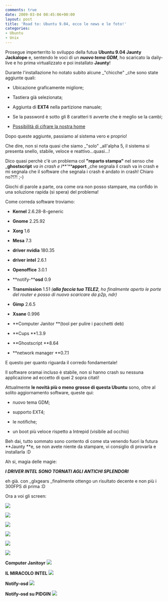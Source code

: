 ```yaml
---
comments: true
date: 2009-03-04 08:45:06+00:00
layout: post
title: 'Road to: Ubuntu 9.04, ecco le news e le foto!'
categories:
- Ubuntu
- Unix
---
```


Prosegue imperterrito lo sviluppo della futua **Ubuntu 9.04 Jaunty Jackalope** e, sentendo le voci di un _**nuovo tema GDM**_, ho scaricato la daily-live e ho prima virtualizzato e poi installato **Jaunty**!

Durante l'installazione ho notato subito alcune _"chicche" _che sono state aggiunte quali:



	
  * Ubicazione graficamente migliore;

	
  * Tastiera già selezionata;

	
  * Aggiunta di **EXT4** nella partizione manuale;

	
  * Se la password è sotto gli 8 caratteri ti avverte che è meglio se la cambi;

	
  * [Possibilità di cifrare la nostra home](https://github.com/paolostivanin2009/02/02/road-to-ubuntu-jaunty-jackalope-904/)


Dopo queste aggiunte, passiamo al sistema vero e proprio!

Che dire, non si nota quasi che siamo _"solo" _all'alpha 5, il sistema si presenta snello, stabile, veloce e reattivo...quasi...!

Dico quasi perchè c'è un problema col **"reparto stampa"** nel senso che _**ghostscript** _va in crash e l**'**_**apport** _che segnala il crash va in crash e mi segnala che il software che segnala i crash è andato in crash! Chiaro no?!?! ;-)

Giochi di parole a parte, ora come ora non posso stampare, ma confido in una soluzione rapida (si spera) del problema!

Come correda software troviamo:



	
  * **Kernel** 2.6.28-8-generic

	
  * **Gnome** 2.25.92

	
  * **Xorg** 1.6

	
  * **Mesa** 7.3

	
  * **driver** **nvidia** 180.35

	
  * **driver** **intel** 2.6.1

	
  * **Openoffice** 3.0.1

	
  * **notify-****osd** 0.9

	
  * **Transmission** 1.51 _(**alla faccia tua TELE2**, ho finalmente aperto le porte del router e posso di nuovo scaricare da p2p, ndr)_

	
  * **Gimp** 2.6.5

	
  * **Xsane** 0.996

	
  * **Computer Janitor **(tool per pulire i pacchetti deb)

	
  * **Cups **1.3.9

	
  * **Ghostscript **8.64

	
  * **network manager **0.7.1


E questo per quanto riguarda il corredo fondamentale!

Il software oramai incluso è stabile, non si hanno crash su nessuna applicazione ad eccetto di quei 2 sopra citati!

Attualmente **le novità più o meno grosse di questa Ubuntu** sono, oltre al solito aggiornamento software, queste qui:



	
  * nuovo tema GDM;

	
  * supporto EXT4;

	
  * le notifiche;

	
  * un boot più veloce rispetto a Intrepid (visibile ad occhio)


Beh dai, tutto sommato sono contento di come sta venendo fuori la futura **Jaunty **e, se non avete niente da stampare, vi consiglio di provarla e installarla :D

Ah si, magia delle magie:


_**I DRIVER INTEL SONO TORNATI AGLI ANTICHI SPLENDORI**_




eh già. con _glxgears _finalmente ottengo un risultato decente e non più i 300FPS di prima :D





Ora a voi gli screen:



[![](http://www.allfreeportal.com/imghost/thumbs/352214Schermata.png)](http://www.allfreeportal.com/imghost/viewer.php?id=352214Schermata.png)




[![](http://www.allfreeportal.com/imghost/thumbs/873967Schermata-1.png)](http://www.allfreeportal.com/imghost/viewer.php?id=873967Schermata-1.png)




[![](http://www.allfreeportal.com/imghost/thumbs/476610Schermata-2.png)](http://www.allfreeportal.com/imghost/viewer.php?id=476610Schermata-2.png)




[![](http://www.allfreeportal.com/imghost/thumbs/254501Schermata-3.png)](http://www.allfreeportal.com/imghost/viewer.php?id=254501Schermata-3.png)




[![](http://www.allfreeportal.com/imghost/thumbs/633781Schermata-4.png)](http://www.allfreeportal.com/imghost/viewer.php?id=633781Schermata-4.png)




[![](http://www.allfreeportal.com/imghost/thumbs/591039Schermata-6.png)](http://www.allfreeportal.com/imghost/viewer.php?id=591039Schermata-6.png)





**Computer Janitoyr**
[![](http://www.allfreeportal.com/imghost/thumbs/694863jaunty.png)](http://www.allfreeportal.com/imghost/viewer.php?id=694863jaunty.png)



**IL MIRACOLO INTEL**
[![](http://www.allfreeportal.com/imghost/thumbs/888536jaunty2.png)](http://www.allfreeportal.com/imghost/viewer.php?id=888536jaunty2.png)



**Notify-osd**
[![](http://www.allfreeportal.com/imghost/thumbs/369145noti2.png)](http://www.allfreeportal.com/imghost/viewer.php?id=369145noti2.png)



**Notify-osd su PIDGIN**
[![](http://www.allfreeportal.com/imghost/thumbs/709977notif2.png)](http://www.allfreeportal.com/imghost/viewer.php?id=709977notif2.png)
